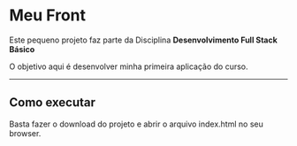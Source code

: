 # Meu Front

Este pequeno projeto faz parte da Disciplina **Desenvolvimento Full Stack Básico** 

O objetivo aqui é desenvolver minha primeira aplicação do curso.

---
## Como executar

Basta fazer o download do projeto e abrir o arquivo index.html no seu browser.
